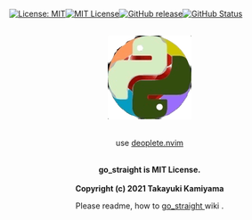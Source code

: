 [![License: MIT](https://img.shields.io/badge/License-MIT-yellow.svg)](https://opensource.org/licenses/MIT)[![MIT
License](http://img.shields.io/badge/license-MIT-blue.svg?style=flat)](
LICENSE)[![GitHub release](https://img.shields.io/github/release/takkii/go_straight.svg?style=flat)](GitHub)[![GitHub Status](https://img.shields.io/github/last-commit/takkii/go_straight.svg?style=flat)](GitHub)

<br />

<div align="center"><img src="https://github.com/takkii/go_straight/blob/main/img/python_ruby.gif" alt="PythonとRuby" title="logo"></div>

<br />
<div align="center">
  <p> use <a href="https://github.com/Shougo/deoplete.nvim">deoplete.nvim</a></p>
</div>
<br />
<div align="center">
  <b> go_straight is MIT License. </b>
</div>
<br />
<div align="center">
  <b> Copyright (c) 2021 Takayuki Kamiyama </b>
  <p> Please readme, how to <a href="https://github.com/takkii/go_straight/wiki/%E3%81%BE%E3%81%A3%E3%81%99%E3%81%90%E3%81%AE%E4%BB%95%E6%A7%98">go_straight </a>wiki . </p>
</div>
